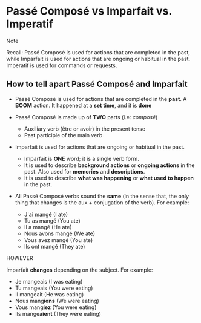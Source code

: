# Passé Composé vs Imparfait vs. Imperatif

> [!NOTE]
> Recall: Passé Composé is used for actions that are completed in the past, while Imparfait is used for actions that are ongoing or habitual in the past. Imperatif is used for commands or requests.

## How to tell apart Passé Composé and Imparfait

- Passé Composé is used for actions that are completed in the **past**. A **BOOM** action. It happened at a **set time**, and it is **done**
- Passé Composé is made up of **TWO** parts (i.e: *composé*)
  - Auxiliary verb (être or avoir) in the present tense
  - Past participle of the main verb

- Imparfait is used for actions that are ongoing or habitual in the past.
  - Imparfait is **ONE** word; it is a single verb form.
  - It is used to describe **background actions** or **ongoing actions** in the past. Also used for **memories** and **descriptions**.
  - It is used to describe **what was happening** or **what used to happen** in the past.

- All Passé Composé verbs sound the **same** (in the sense that, the only thing that changes is the aux + conjugation of the verb). For example:
  - J'ai mangé (I ate)
  - Tu as mangé (You ate)
  - Il a mangé (He ate)
  - Nous avons mangé (We ate)
  - Vous avez mangé (You ate)
  - Ils ont mangé (They ate)

HOWEVER

Imparfait **changes** depending on the subject. For example:

- Je mangeais (I was eating)
- Tu mangeais (You were eating)
- Il mangeait (He was eating)
- Nous mang**ions** (We were eating)
- Vous mang**iez** (You were eating)
- Ils mange**aient** (They were eating)

